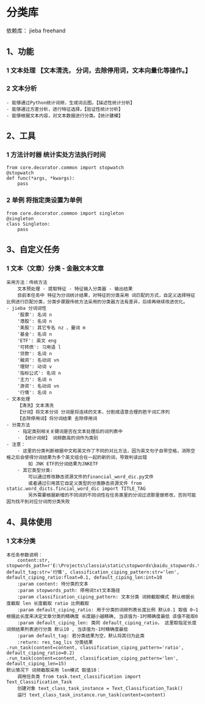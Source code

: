 # 分类库 
依赖库： jieba freehand
## 1、功能 
### 1 文本处理 【文本清洗， 分词，去除停用词，文本向量化等操作。】
### 2 文本分析
    - 能够通过Python统计词频，生成词云图。【描述性统计分析】
    - 能够通过方差分析，进行特征选择。【验证性统计分析】
    - 能够根据文本内容，对文本数据进行分类。【统计建模】

## 2、工具
### 1 方法计时器 统计实处方法执行时间
    from core.decorator.common import stopwatch
    @stopwatch
    def func(*args, *kwargs):
        pass
### 2 单例 将指定类设置为单例
    from core.decorator.common import singleton
    @singleton
    class Singleton:
        pass

## 3、自定义任务
### 1 文本（文章）分类 - 金融文本文章
    采用方法：传统方法
        文本预处理 - 提取特征 - 特征输入分类器 - 输出结果
        目前本任务中 特征为分词统计结果，对特征的分类采用 词匹配的方式，自定义选择特征比例进行匹配分类，分类步骤跟传统方法采用的分类器方法有差异，后续再继续改进优化。
    - jieba 分词词性
        '股票': 名词 n
        '港股': 名词 n
        '美股': 其它专名 nz 、量词 m
        '基金': 名词 n
        'ETF': 英文 eng
        '可转债': 习用语 l
        '贷款': 名词 n
        '融资': 名动词 vn
        '理财': 动词 v
        '指标公式': 名词 n
        '主力': 名词 n
        '游资': 名动词 vn
        '行情': 名词 n
    - 文本处理
        【清洗】文本清洗
        【分词】将文本分词 分词是将连续的文本，分割成语意合理的若干词汇序列
        【去除停用词】将分词结果 去除停用词
    - 分类方法
        · 指定类别相关关键词是否在文本处理后的词列表中
        · 【统计词频】 词频数高的词作为类别
    - 注意：
        · 这里的分类判断根据中文和英文作了不同的对比方法，因为英文句子自带空格，消除空格之后会使得分词结果为多个英文组合在一起的新的词，导致判读出错
            如 JNK ETF的分词结果为JNKETF
        · 其它类型分类: 
            可以通过修改静态资源文件的financial_word_dic.py文件 
            或者通过引用其它自定义类型的分类静态资源文件 from static.word_dicts.fincial_word_dic import TITLE_TAG
            另外需要根据新增的不同词的不同词性在任务类里的分词过滤那里做修改，否则可能因为找不到对应分词而分类失败

## 4、具体使用
### 1 文本分类 
    本任务参数说明：
        content:str, stopwords_path=r'E:\Projects\classia\static\stopwords\baidu_stopwords.txt', default_tag:str='行情', classification_ciping_pattern:str='len', default_ciping_ratio:float=0.1, default_ciping_len:int=10
        :param content: 待分类的文本
        :param stopwords_path: 停用词txt文本路径
        :param classification_ciping_pattern: 文本分类 词频截取模式 默认根据长度截取 len 长度截取 ratio 比例截取
        :param default_ciping_ratio: 用于分类的词频列表长度比例 默认0.1 取值 0~1 根据此长度来决定文章分类的精确度 长度越小越精确, 当该值为-1时精确度最低 该值不能取0
        :param default_ciping_len: 类同 default_ciping_ratio， 这里取指定长度词频结果列表进行分类 默认10 , 当该值为-1时精确度最低
        :param default_tag: 若分类结果为空，默认将其归为此类
        :return: res_tag_lis 分类结果
    .run_task(content=content, classification_ciping_pattern='ratio', default_ciping_ratio=0.2)
    .run_task(content=content, classification_ciping_pattern='len', default_ciping_len=15)
    默认情况下 词频截取采用 len模式 取值10：
        调用任务类 from task.text_classification import Text_Classification_Task
        创建对象 text_class_task_instance = Text_Classification_Task()
        运行 text_class_task_instance.run_task(content=content)
